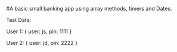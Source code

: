 #A basic small banking app using array methods, timers and Dates.

Test Data:

User 1: {
user: js,
pin: 1111
}

User 2: {
user: jd,
pin: 2222
}
